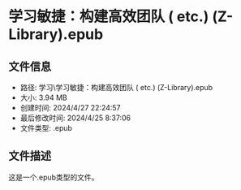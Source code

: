 ﻿# 学习敏捷：构建高效团队 ( etc.) (Z-Library).epub

## 文件信息
- 路径: 学习\学习敏捷：构建高效团队 ( etc.) (Z-Library).epub
- 大小: 3.94 MB
- 创建时间: 2024/4/27 22:24:57
- 最后修改时间: 2024/4/25 8:37:06
- 文件类型: .epub

## 文件描述
这是一个.epub类型的文件。

